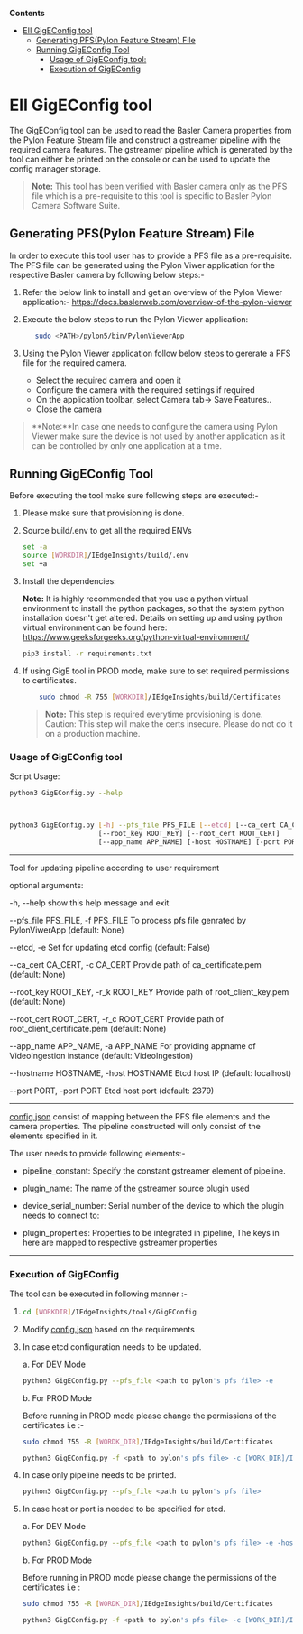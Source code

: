 **Contents**

- [EII GigEConfig tool](#eii-gigeconfig-tool)
  - [Generating PFS(Pylon Feature Stream) File](#generating-pfspylon-feature-stream-file)
  - [Running GigEConfig Tool](#running-gigeconfig-tool)
    - [Usage of GigEConfig tool:](#usage-of-gigeconfig-tool)
    - [Execution of GigEConfig](#execution-of-gigeconfig)

# EII GigEConfig tool

The GigEConfig tool can be used to read the Basler Camera properties from the Pylon Feature Stream file and construct a gstreamer pipeline with the required camera features. The gstreamer pipeline which is generated by the tool can either be printed on the console or can be used to update the config manager storage.

> **Note:** This tool has been verified with Basler camera only as the PFS file which is a pre-requisite to this tool is specific to Basler Pylon Camera Software Suite.

## Generating PFS(Pylon Feature Stream) File

In order to execute this tool user has to provide a PFS file as a pre-requisite. The PFS file can be generated using the Pylon Viwer application for the respective Basler camera by following below steps:-

1. Refer the below link to install and get an overview of the Pylon Viewer application:-
    <https://docs.baslerweb.com/overview-of-the-pylon-viewer>

2. Execute the below steps to run the Pylon Viewer application:

   ```sh
      sudo <PATH>/pylon5/bin/PylonViewerApp
   ```

3. Using the Pylon Viewer application follow below steps to gererate a PFS file for the required camera.

   - Select the required camera and open it
   - Configure the camera  with the required settings if required
   - On the application toolbar, select Camera tab-> Save Features..
   - Close the camera

> **Note:**In case one needs to configure the camera using Pylon Viewer make sure the device is not used by another application as it can be controlled by only one application at a time.

## Running GigEConfig Tool

Before executing the tool make sure following steps are executed:-

1. Please make sure that provisioning is done.

2. Source build/.env to get all the required ENVs

    ```sh
    set -a
    source [WORKDIR]/IEdgeInsights/build/.env
    set +a
    ```

3. Install the dependencies:

   **Note:** It is highly recommended that you use a python virtual environment to
   install the python packages, so that the system python installation doesn't
   get altered. Details on setting up and using python virtual environment can
   be found here: <https://www.geeksforgeeks.org/python-virtual-environment/>

    ```sh
    pip3 install -r requirements.txt
    ```

4. If using GigE tool in PROD mode, make sure to set required permissions to certificates.

    ```sh
        sudo chmod -R 755 [WORKDIR]/IEdgeInsights/build/Certificates
    ```

   > **Note:** This step is required everytime provisioning is done.
   Caution: This step will make the certs insecure. Please do not do it on a production machine.

### Usage of GigEConfig tool

Script Usage:

```sh
python3 GigEConfig.py --help



python3 GigEConfig.py [-h] --pfs_file PFS_FILE [--etcd] [--ca_cert CA_CERT]
                      [--root_key ROOT_KEY] [--root_cert ROOT_CERT]
                      [--app_name APP_NAME] [-host HOSTNAME] [-port PORT]
```

----
Tool for updating pipeline according to user requirement

optional arguments:

  -h, --help            show this help message and exit

  --pfs_file PFS_FILE, -f PFS_FILE
                        To process pfs file genrated by PylonViwerApp (default: None)

  --etcd, -e            Set for updating etcd config (default: False)

  --ca_cert CA_CERT, -c CA_CERT
                        Provide path of ca_certificate.pem (default: None)

  --root_key ROOT_KEY, -r_k ROOT_KEY
                        Provide path of root_client_key.pem (default: None)

  --root_cert ROOT_CERT, -r_c ROOT_CERT
                        Provide path of root_client_certificate.pem (default: None)

  --app_name APP_NAME, -a APP_NAME
                        For providing appname of VideoIngestion instance (default: VideoIngestion)

  --hostname HOSTNAME, -host HOSTNAME
                        Etcd host IP (default: localhost)

  --port PORT, -port PORT
                        Etcd host port (default: 2379)

----

[config.json](config.json) consist of mapping between the PFS file elements and the camera properties. The pipeline constructed will only consist of the elements specified in it.

The user needs to provide following elements:-

- pipeline_constant: Specify the constant gstreamer element of pipeline.

- plugin_name: The name of the gstreamer source plugin used

- device_serial_number: Serial number of the device to which the plugin needs to connect to:

- plugin_properties: Properties to be integrated in pipeline, The keys in here are mapped to respective gstreamer properties

----

### Execution of GigEConfig

The tool can be executed in following manner :-

1. ```sh
   cd [WORKDIR]/IEdgeInsights/tools/GigEConfig
   ```

2. Modify [config.json](config.json) based on the requirements

3. In case etcd configuration needs to be updated.

   a. For DEV Mode

    ```sh
    python3 GigEConfig.py --pfs_file <path to pylon's pfs file> -e
    ```

   b. For PROD Mode

   Before running in PROD mode please change the permissions of the certificates i.e :-

    ```sh
    sudo chmod 755 -R [WORDK_DIR]/IEdgeInsights/build/Certificates
    ```

    ```sh
    python3 GigEConfig.py -f <path to pylon's pfs file> -c [WORK_DIR]/IEdgeInsights/build/Certificates/rootca/cacert.pem -r_k [WORK_DIR]/IEdgeInsights/build/Certificates/root/root_client_key.pem -r_c [WORK_DIR]/IEdgeInsights/build/Certificates/root/root_client_certificate.pem -e
    ```

4. In case only pipeline needs to be printed.

    ```sh
    python3 GigEConfig.py --pfs_file <path to pylon's pfs file>
    ```

5. In case host or port is needed to be specified for etcd.

   a. For DEV Mode

    ```sh
    python3 GigEConfig.py --pfs_file <path to pylon's pfs file> -e -host <etcd_host> -port <etcd_port>
    ```

   b. For PROD Mode

   Before running in PROD mode please change the permissions of the certificates i.e :

    ```sh
    sudo chmod 755 -R [WORDK_DIR]/IEdgeInsights/build/Certificates
    ```

    ```sh
    python3 GigEConfig.py -f <path to pylon's pfs file> -c [WORK_DIR]/IEdgeInsights/build/Certificates/rootca/cacert.pem -r_k [WORK_DIR]/IEdgeInsights/build/Certificates/root/root_client_key.pem -r_c [WORK_DIR]/IEdgeInsights/build/Certificates/root/root_client_certificate.pem -e -host <etcd_host> -port <etcd_port>
    ```
